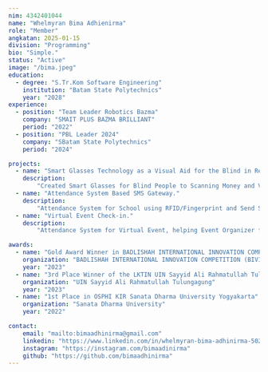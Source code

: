 ```yaml
---
nim: 4342401044
name: "Whelmyran Bima Adhienirma"
role: "Member"
angkatan: 2025-01-15
division: "Programming"
bio: "Simple."
status: "Active"
image: "/bima.jpeg"
education: 
  - degree: "S.Tr.Kom Software Engineering"
    institution: "Batam State Polytechnics"
    year: "2028"
experience:
  - position: "Team Leader Robotics Bazma"
    company: "SMAIT PLUS BAZMA BRILLIANT"
    period: "2022"
  - position: "PBL Leader 2024"
    company: "SBatam State Polytechnics"
    period: "2024"

projects:
  - name: "Smart Glasses Technology as a Visual Aid for the Blind in Recognizing Objects Based on Artificial Intelligence and Voice Instructions."
    description:
        "Created Smart Glasses for Blind People to Scanning Money and Voice Output Based on Artificial Intelligence used HuskeyLens and Arduino Nano."
  - name: "Attendance System Based SMS Gateway."
    description:
        "Attendance System for School using RFID/Fingerprint and Send SMS to Parent for Notification."
  - name: "Virtual Event Check-in."
    description:
        "Attendance System for Virtual Event, helping Event Organizer for recapitulation an participants who attended the event, and Automatic generate Sertificate for participant."

awards:
  - name: "Gold Award Winner in BADLISHAH INTERNATIONAL INNOVATION COMPETITION (BIVIC) Malaysia"
    organization: "BADLISHAH INTERNATIONAL INNOVATION COMPETITION (BIVIC)"
    year: "2023"
  - name: "3rd Place Winner of the LKTIN UIN Sayyid Ali Rahmatullah Tulungagung"
    organization: "UIN Sayyid Ali Rahmatullah Tulungagung"
    year: "2023"
  - name: "1st Place in OSPHI KIR Sanata Dharma University Yogyakarta"
    organization: "Sanata Dharma University"
    year: "2022"

contact:
    email: "mailto:bimaadhinirma@gmail.com"
    linkedin: "https://www.linkedin.com/in/whelmyran-bima-adhinirma-502733294/"
    instagram: "https://instagram.com/bimaadinirma"
    github: "https://github.com/bimaadhinirma"
---
```

